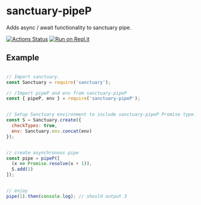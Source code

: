 # sanctuary-pipeP
Adds async / await functionality to sanctuary pipe.

[![Actions Status](https://github.com/beesperester/sanctuary-pipeP/workflows/Node%20CI/badge.svg)](https://github.com/beesperester/sanctuary-pipeP/actions)
[![Run on Repl.it](https://repl.it/badge/github/beesperester/sanctuary-pipeP)](https://repl.it/github/beesperester/sanctuary-pipeP)

## Example
```javascript

// Import sanctuary.
const Sanctuary = require('sanctuary');

// /Import pipeP and env from sanctuary-pipeP
const { pipeP, env } = require('sanctuary-pipeP');


// Setup Sanctuary environment to include sanctuary-pipeP Promise type.
const S = Sanctuary.create({
  checkTypes: true,
  env: Sanctuary.env.concat(env)
});


// create asynchronous pipe
const pipe = pipeP([
  (x => Promise.resolve(x + 1)),
  S.add(1)
]);


// enjoy
pipe(1).then(console.log); // should output 3
```
